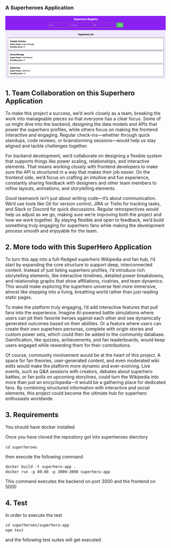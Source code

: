 ### **A Superheroes Application**

![UI of Superheroes Application](Readme%20Docs/superheroes.png)



## 1. **Team Collaboration on this Superhero Application**

To make this project a success, we’d work closely as a team, breaking the work into manageable pieces so that everyone has a clear focus. Some of us might dive into the backend, designing the data models and APIs that power the superhero profiles, while others focus on making the frontend interactive and engaging. Regular check-ins—whether through quick standups, code reviews, or brainstorming sessions—would help us stay aligned and tackle challenges together.

For backend development, we’d collaborate on designing a flexible system that supports things like power scaling, relationships, and interactive elements. That means working closely with frontend developers to make sure the API is structured in a way that makes their job easier. On the frontend side, we’d focus on crafting an intuitive and fun experience, constantly sharing feedback with designers and other team members to refine layouts, animations, and storytelling elements.

Good teamwork isn’t just about writing code—it’s about communication. We’d use tools like Git for version control, JIRA or Trello for tracking tasks, and Slack or Discord for quick discussions. Regular retrospectives would help us adjust as we go, making sure we’re improving both the project and how we work together. By staying flexible and open to feedback, we’d build something truly engaging for superhero fans while making the development process smooth and enjoyable for the team.

## 2. **More todo with this SuperHero Application**

To turn this app into a full-fledged superhero Wikipedia and fan hub, I’d start by expanding the core structure to support deep, interconnected content. Instead of just listing superhero profiles, I’d introduce rich storytelling elements, like interactive timelines, detailed power breakdowns, and relationship graphs that show affiliations, rivalries, and team dynamics. This would make exploring the superhero universe feel more immersive, almost like stepping into a living, breathing world rather than just reading static pages.

To make the platform truly engaging, I’d add interactive features that pull fans into the experience. Imagine AI-powered battle simulations where users can pit their favorite heroes against each other and see dynamically generated outcomes based on their abilities. Or a feature where users can create their own superhero personas, complete with origin stories and custom power sets, which could then be added to the community database. Gamification, like quizzes, achievements, and fan leaderboards, would keep users engaged while rewarding them for their contributions.

Of course, community involvement would be at the heart of this project. A space for fan theories, user-generated content, and even moderated wiki edits would make the platform more dynamic and ever-evolving. Live events, such as Q&A sessions with creators, debates about superhero battles, or fan polls on upcoming storylines, could turn the Wikipedia into more than just an encyclopedia—it would be a gathering place for dedicated fans. By combining structured information with interactive and social elements, this project could become the ultimate hub for superhero enthusiasts worldwide.

## 3. **Requirements**

You should have docker installed

Once you have cloned the repository got into superheroes dierctory

``
cd superheroes
``

then execute the following command
```
docker build -t superhero-app .
docker run -p 80:80 -p 3000:3000 superhero-app
```

This command executes the backend on port 3000 and the frontend on 5000

## 4. **Test**

In order to execute the test

```
cd superheroes/superhero-app
npm test

```

and the following test suites will get executed